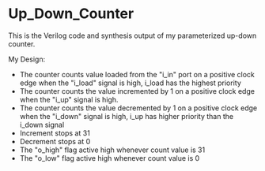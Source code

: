 # Up_Down_Counter
This is the Verilog code and synthesis output of my parameterized up-down counter.

My Design:
 - The counter counts value loaded from the "i_in" port on a positive clock edge when the "i_load" signal is high, i_load has the highest priority 
 - The counter counts the value incremented by 1 on a positive clock edge when the "i_up" signal is high. 
 - The counter counts the value decremented by 1 on a positive clock edge when the "i_down" signal is high, i_up has higher priority than the i_down signal 
 - Increment stops at 31 
 - Decrement stops at 0 
 - The "o_high" flag active high whenever count value is 31 
 - The "o_low" flag active high whenever count value is 0 
